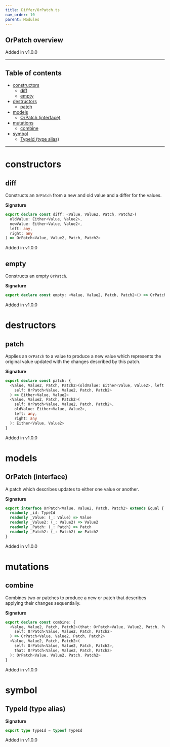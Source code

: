 ```yaml
---
title: Differ/OrPatch.ts
nav_order: 10
parent: Modules
---
```


## OrPatch overview

Added in v1.0.0

---

<h2 class="text-delta">Table of contents</h2>

- [constructors](#constructors)
  - [diff](#diff)
  - [empty](#empty)
- [destructors](#destructors)
  - [patch](#patch)
- [models](#models)
  - [OrPatch (interface)](#orpatch-interface)
- [mutations](#mutations)
  - [combine](#combine)
- [symbol](#symbol)
  - [TypeId (type alias)](#typeid-type-alias)

---

# constructors

## diff

Constructs an `OrPatch` from a new and old value and a differ for the
values.

**Signature**

```ts
export declare const diff: <Value, Value2, Patch, Patch2>(
  oldValue: Either<Value, Value2>,
  newValue: Either<Value, Value2>,
  left: any,
  right: any
) => OrPatch<Value, Value2, Patch, Patch2>
```

Added in v1.0.0

## empty

Constructs an empty `OrPatch`.

**Signature**

```ts
export declare const empty: <Value, Value2, Patch, Patch2>() => OrPatch<Value, Value2, Patch, Patch2>
```

Added in v1.0.0

# destructors

## patch

Applies an `OrPatch` to a value to produce a new value which represents
the original value updated with the changes described by this patch.

**Signature**

```ts
export declare const patch: {
  <Value, Value2, Patch, Patch2>(oldValue: Either<Value, Value2>, left: any, right: any): (
    self: OrPatch<Value, Value2, Patch, Patch2>
  ) => Either<Value, Value2>
  <Value, Value2, Patch, Patch2>(
    self: OrPatch<Value, Value2, Patch, Patch2>,
    oldValue: Either<Value, Value2>,
    left: any,
    right: any
  ): Either<Value, Value2>
}
```

Added in v1.0.0

# models

## OrPatch (interface)

A patch which describes updates to either one value or another.

**Signature**

```ts
export interface OrPatch<Value, Value2, Patch, Patch2> extends Equal {
  readonly _id: TypeId
  readonly _Value: (_: Value) => Value
  readonly _Value2: (_: Value2) => Value2
  readonly _Patch: (_: Patch) => Patch
  readonly _Patch2: (_: Patch2) => Patch2
}
```

Added in v1.0.0

# mutations

## combine

Combines two or patches to produce a new or patch that describes applying
their changes sequentially.

**Signature**

```ts
export declare const combine: {
  <Value, Value2, Patch, Patch2>(that: OrPatch<Value, Value2, Patch, Patch2>): (
    self: OrPatch<Value, Value2, Patch, Patch2>
  ) => OrPatch<Value, Value2, Patch, Patch2>
  <Value, Value2, Patch, Patch2>(
    self: OrPatch<Value, Value2, Patch, Patch2>,
    that: OrPatch<Value, Value2, Patch, Patch2>
  ): OrPatch<Value, Value2, Patch, Patch2>
}
```

Added in v1.0.0

# symbol

## TypeId (type alias)

**Signature**

```ts
export type TypeId = typeof TypeId
```

Added in v1.0.0
